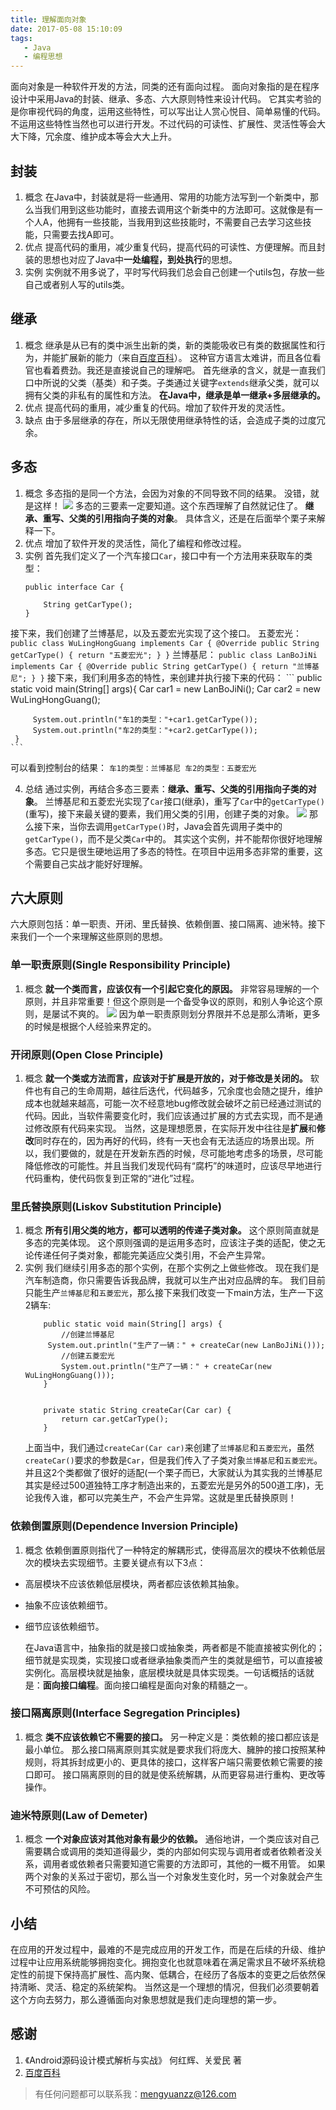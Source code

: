 ```yaml
---
title: 理解面向对象
date: 2017-05-08 15:10:09
tags:
   - Java
   - 编程思想	
---
```

面向对象是一种软件开发的方法，同类的还有面向过程。
面向对象指的是在程序设计中采用Java的封装、继承、多态、六大原则特性来设计代码。
它其实考验的是你审视代码的角度，运用这些特性，可以写出让人赏心悦目、简单易懂的代码。
不运用这些特性当然也可以进行开发。不过代码的可读性、扩展性、灵活性等会大大下降，冗余度、维护成本等会大大上升。

## 封装 ##
1. 概念
在Java中，封装就是将一些通用、常用的功能方法写到一个新类中，那么当我们用到这些功能时，直接去调用这个新类中的方法即可。这就像是有一个人A，他拥有一些技能，当我用到这些技能时，不需要自己去学习这些技能，只需要去找A即可。
2. 优点
提高代码的重用，减少重复代码，提高代码的可读性、方便理解。而且封装的思想也对应了Java中**一处编程，到处执行**的思想。
3. 实例
实例就不用多说了，平时写代码我们总会自己创建一个utils包，存放一些自己或者别人写的utils类。


## 继承 ##
1. 概念
继承是从已有的类中派生出新的类，新的类能吸收已有类的数据属性和行为，并能扩展新的能力（来自[百度百科](http://baike.baidu.com/link?url=rbdZPwv35frNtyyl5BNnTXN2y9xCnTKldC3Bi4pyMySKda51KlD5Gk46IIUt1cNKrBiZoThiu0Rj76UmCJJXOFvv87kxMxSBYQtgrCbRA2u)）。
这种官方语言太难讲，而且各位看官也看着费劲。我还是直接说自己的理解吧。
首先继承的含义，就是一直我们口中所说的父类（基类）和子类。子类通过关键字`extends`继承父类，就可以拥有父类的非私有的属性和方法。
**在Java中，继承是单一继承+多层继承的。**
2. 优点
提高代码的重用，减少重复的代码。增加了软件开发的灵活性。
3. 缺点
由于多层继承的存在，所以无限使用继承特性的话，会造成子类的过度冗余。

## 多态 ##
1. 概念
多态指的是同一个方法，会因为对象的不同导致不同的结果。
没错，就是这样！
![](http://7xvzby.com1.z0.glb.clouddn.com/gaoxiao/heirenwenhao_2.jpg)
多态的三要素一定要知道。这个东西理解了自然就记住了。
**继承、重写、父类的引用指向子类的对象**。
具体含义，还是在后面举个栗子来解释一下。
2. 优点
增加了软件开发的灵活性，简化了编程和修改过程。
3. 实例
首先我们定义了一个汽车接口`Car`，接口中有一个方法用来获取车的类型：
    ```
    public interface Car {

        String getCarType();
    }
    ```
 接下来，我们创建了兰博基尼，以及五菱宏光实现了这个接口。
 五菱宏光：
    ```
    public class WuLingHongGuang implements Car {
     @Override
      public String getCarType() {
         return "五菱宏光";
        }
    }
    ```
 兰博基尼：
    ```
    public class LanBoJiNi implements Car {
        @Override
        public String getCarType() {
            return "兰博基尼";
        }
    }
    ```
 接下来，我们利用多态的特性，来创建并执行接下来的代码：
    ```
     public static void main(String[] args){
         Car car1 = new LanBoJiNi();
         Car car2 = new WuLingHongGuang();

         System.out.println("车1的类型："+car1.getCarType());
         System.out.println("车2的类型："+car2.getCarType());
     }
    ```
 可以看到控制台的结果：
    ```
    车1的类型：兰博基尼
    车2的类型：五菱宏光
    ```

4. 总结
通过实例，再结合多态三要素：**继承、重写、父类的引用指向子类的对象**。
兰博基尼和五菱宏光实现了`Car`接口(继承)，重写了`Car`中的`getCarType()`(重写)，接下来最关键的要素，我们用父类的引用，创建子类的对象。
![](http://7xvzby.com1.z0.glb.clouddn.com/oo_duotai1.png)
那么接下来，当你去调用`getCarType()`时，Java会首先调用子类中的`getCarType()`，而不是父类`Car`中的。
其实这个实例，并不能帮你很好地理解多态。它只是很生硬地运用了多态的特性。在项目中运用多态非常的重要，这个需要自己实战才能好好理解。

## 六大原则 ##
六大原则包括：单一职责、开闭、里氏替换、依赖倒置、接口隔离、迪米特。接下来我们一个一个来理解这些原则的思想。


### 单一职责原则(Single Responsibility Principle) ###
1. 概念
**就一个类而言，应该仅有一个引起它变化的原因。**
非常容易理解的一个原则，并且非常重要！但这个原则是一个备受争议的原则，和别人争论这个原则，是屡试不爽的。
![](http://7xvzby.com1.z0.glb.clouddn.com/gaoxiao/huxiangshanghai.jpg)
因为单一职责原则划分界限并不总是那么清晰，更多的时候是根据个人经验来界定的。


### 开闭原则(Open Close Principle) ###
1. 概念
**就一个类或方法而言，应该对于扩展是开放的，对于修改是关闭的。**
软件也有自己的生命周期，越往后迭代，代码越多，冗余度也会随之提升，维护成本也就越来越高，可能一次不经意地bug修改就会破坏之前已经通过测试的代码。因此，当软件需要变化时，我们应该通过扩展的方式去实现，而不是通过修改原有代码来实现。
当然，这是理想愿景，在实际开发中往往是**扩展**和**修改**同时存在的，因为再好的代码，终有一天也会有无法适应的场景出现。所以，我们要做的，就是在开发新东西的时候，尽可能地考虑多的场景，尽可能降低修改的可能性。并且当我们发现代码有“腐朽”的味道时，应该尽早地进行代码重构，使代码恢复到正常的“进化”过程。


### 里氏替换原则(Liskov Substitution Principle) ###
1. 概念
**所有引用父类的地方，都可以透明的传递子类对象。**
这个原则简直就是多态的完美体现。
这个原则强调的是运用多态时，应该注子类的适配，使之无论传递任何子类对象，都能完美适应父类引用，不会产生异常。
2. 实例
我们继续引用多态的那个实例，在那个实例之上做些修改。
现在我们是汽车制造商，你只需要告诉我品牌，我就可以生产出对应品牌的车。
我们目前只能生产`兰博基尼`和`五菱宏光`，那么接下来我们改变一下main方法，生产一下这2辆车:
    ```
        public static void main(String[] args) {
            //创建兰博基尼
         System.out.println("生产了一辆：" + createCar(new LanBoJiNi()));
            //创建五菱宏光
            System.out.println("生产了一辆：" + createCar(new WuLingHongGuang()));
        }


        private static String createCar(Car car) {
            return car.getCarType();
        }

    ```
    上面当中，我们通过`createCar(Car car)`来创建了`兰博基尼`和`五菱宏光`，虽然`createCar()`要求的参数是`Car`，但是我们传入了子类对象`兰博基尼`和`五菱宏光`。并且这2个类都做了很好的适配(一个栗子而已，大家就认为其实我的兰博基尼其实是经过500道独特工序才制造出来的，五菱宏光是另外的500道工序)，无论我传入谁，都可以完美生产，不会产生异常。这就是里氏替换原则！
    

### 依赖倒置原则(Dependence Inversion Principle) ###
1. 概念
依赖倒置原则指代了一种特定的解耦形式，使得高层次的模块不依赖低层次的模块去实现细节。主要关键点有以下3点：
- 高层模块不应该依赖低层模块，两者都应该依赖其抽象。
- 抽象不应该依赖细节。
- 细节应该依赖细节。

    在Java语言中，抽象指的就是接口或抽象类，两者都是不能直接被实例化的；细节就是实现类，实现接口或者继承抽象类而产生的类就是细节，可以直接被实例化。高层模块就是抽象，底层模块就是具体实现类。一句话概括的话就是：**面向接口编程**。面向接口编程是面向对象的精髓之一。


### 接口隔离原则(Interface Segregation Principles) ###
1. 概念
**类不应该依赖它不需要的接口。**
另一种定义是：类依赖的接口都应该是最小单位。
那么接口隔离原则其实就是要求我们将庞大、臃肿的接口按照某种规则，将其拆封成更小的、更具体的接口，这样客户端只需要依赖它需要的接口即可。
接口隔离原则的目的就是使系统解耦，从而更容易进行重构、更改等操作。


### 迪米特原则(Law of Demeter) ###
1. 概念
**一个对象应该对其他对象有最少的依赖。**
通俗地讲，一个类应该对自己需要耦合或调用的类知道得最少，类的内部如何实现与调用者或者依赖者没关系，调用者或依赖者只需要知道它需要的方法即可，其他的一概不用管。
如果两个对象的关系过于密切，那么当一个对象发生变化时，另一个对象就会产生不可预估的风险。


## 小结 ##
在应用的开发过程中，最难的不是完成应用的开发工作，而是在后续的升级、维护过程中让应用系统能够拥抱变化。拥抱变化也就意味着在满足需求且不破坏系统稳定性的前提下保持高扩展性、高内聚、低耦合，在经历了各版本的变更之后依然保持清晰、灵活、稳定的系统架构。
当然这是一个理想的情况，但我们必须要朝着这个方向去努力，那么遵循面向对象思想就是我们走向理想的第一步。

## 感谢 ##
1. 《Android源码设计模式解析与实战》 何红辉、关爱民 著
2. [百度百科](https://baike.baidu.com/)

> 有任何问题都可以联系我：mengyuanzz@126.com